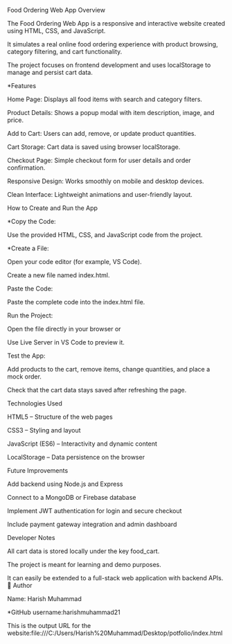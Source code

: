 Food Ordering Web App
Overview

The Food Ordering Web App is a responsive and interactive website created using HTML, CSS, and JavaScript.

It simulates a real online food ordering experience with product browsing, category filtering, and cart functionality.

The project focuses on frontend development and uses localStorage to manage and persist cart data.

*Features

Home Page: Displays all food items with search and category filters.

Product Details: Shows a popup modal with item description, image, and price.

Add to Cart: Users can add, remove, or update product quantities.

Cart Storage: Cart data is saved using browser localStorage.

Checkout Page: Simple checkout form for user details and order confirmation.

Responsive Design: Works smoothly on mobile and desktop devices.

Clean Interface: Lightweight animations and user-friendly layout.

How to Create and Run the App

*Copy the Code:

Use the provided HTML, CSS, and JavaScript code from the project.

*Create a File:

Open your code editor (for example, VS Code).

Create a new file named index.html.

Paste the Code:

Paste the complete code into the index.html file.

Run the Project:

Open the file directly in your browser or

Use Live Server in VS Code to preview it.

Test the App:

Add products to the cart, remove items, change quantities, and place a mock order.

Check that the cart data stays saved after refreshing the page.

Technologies Used

HTML5 – Structure of the web pages

CSS3 – Styling and layout

JavaScript (ES6) – Interactivity and dynamic content

LocalStorage – Data persistence on the browser

Future Improvements

Add backend using Node.js and Express

Connect to a MongoDB or Firebase database

Implement JWT authentication for login and secure checkout

Include payment gateway integration and admin dashboard

Developer Notes

All cart data is stored locally under the key food_cart.

The project is meant for learning and demo purposes.

It can easily be extended to a full-stack web application with backend APIs.
👤 Author

Name: Harish Muhammad

*GitHub username:harishmuhammad21

This is the output URL for the website:file:///C:/Users/Harish%20Muhammad/Desktop/potfolio/index.html
